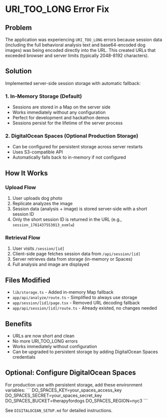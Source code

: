 # URI_TOO_LONG Error Fix

## Problem
The application was experiencing `URI_TOO_LONG` errors because session data (including the full behavioral analysis text and base64-encoded dog images) was being encoded directly into the URL. This created URLs that exceeded browser and server limits (typically 2048-8192 characters).

## Solution
Implemented server-side session storage with automatic fallback:

### 1. In-Memory Storage (Default)
- Sessions are stored in a Map on the server side
- Works immediately without any configuration
- Perfect for development and hackathon demos
- Sessions persist for the lifetime of the server process

### 2. DigitalOcean Spaces (Optional Production Storage)
- Can be configured for persistent storage across server restarts
- Uses S3-compatible API
- Automatically falls back to in-memory if not configured

## How It Works

### Upload Flow
1. User uploads dog photo
2. Replicate analyzes the image
3. Session data (analysis + image) is stored server-side with a short session ID
4. Only the short session ID is returned in the URL (e.g., `session_1761437553013_exmlw`)

### Retrieval Flow
1. User visits `/session/[id]`
2. Client-side page fetches session data from `/api/session/[id]`
3. Server retrieves data from storage (in-memory or Spaces)
4. Full analysis and image are displayed

## Files Modified
- `lib/storage.ts` - Added in-memory Map fallback
- `app/api/analyze/route.ts` - Simplified to always use storage
- `app/session/[id]/page.tsx` - Removed URL decoding fallback
- `app/api/session/[id]/route.ts` - Already existed, no changes needed

## Benefits
- URLs are now short and clean
- No more URI_TOO_LONG errors
- Works immediately without configuration
- Can be upgraded to persistent storage by adding DigitalOcean Spaces credentials

## Optional: Configure DigitalOcean Spaces
For production use with persistent storage, add these environment variables:
\`\`\`
DO_SPACES_KEY=your_spaces_access_key
DO_SPACES_SECRET=your_spaces_secret_key
DO_SPACES_BUCKET=therapyfordogs
DO_SPACES_REGION=nyc3
\`\`\`

See `DIGITALOCEAN_SETUP.md` for detailed instructions.
